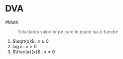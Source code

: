 # DVA
#Math 
> Totalitatea valorilor pe care le poate lua o funcție
1. $\sqrt{x}$ : $x \geq 0$ 
2. $\log{x}$ : $x > 0$ 
3. $\frac{a}{x}$ : $x \neq 0$ 